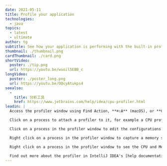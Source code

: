 ```yaml
---
date: 2021-05-11
title: Profile your application
technologies:
  - java
topics:
  - latest
  - ultimate
author: tg
subtitle: See how your application is performing with the built-in profiler
thumbnail: ./thumbnail.png
cardThumbnail: ./card.png
shortVideo:
  poster: ./tip.png
  url: https://youtu.be/wuoil5EBB_c
longVideo:
  poster: ./poster_long.png
  url: https://youtu.be/OQcyAtukps4
seealso:
  - 
    title: 分析工具
    href: https://www.jetbrains.com/help/idea/cpu-profiler.html
leadin: |
  Access the profiler window using Find Action, **⌘⇧A** (macOS), or **Ctrl+Shift+A** (Windows/Linux), or via the quick access buttons, and it shows a list of running processes

  Click on a process to attach a profiler to it, for example a CPU profiler. The IDE will show the results, for example as a Flame Graph.

  Click on a process in the profiler window to edit the configurations of the profilers.

  Right click on a process in the profiler window to capture a memory snapshot at this moment in time. Open this to see which objects are taking up the most space on the heap.

  Right click on a process in the profiler window to see the CPU and Memory use in real time. This is really helpful for getting a current view on what's happening in the application right now.

  Find out more about the profiler in IntelliJ IDEA's [help documentation](https://www.jetbrains.com/help/idea/cpu-profiler.html).
---
```


